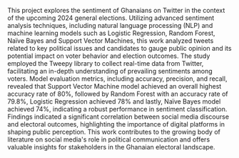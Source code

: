 This project explores the sentiment of Ghanaians on Twitter in the context of the upcoming 2024 general elections. Utilizing advanced sentiment analysis techniques, including natural language processing (NLP) and machine learning models such as Logistic Regression, Random Forest, Naïve Bayes and Support Vector Machines, this work analyzed tweets related to key political issues and candidates to gauge public opinion and its potential impact on voter behavior and election outcomes. The study employed the Tweepy library to collect real-time data from Twitter, facilitating an in-depth understanding of prevailing sentiments among voters. Model evaluation metrics, including accuracy, precision, and recall, revealed that Support Vector Machine model achieved an overall highest accuracy rate of 80%, followed by Random Forest with an accuracy rate of 79.8%, Logistic Regression achieved 78% and lastly, Naïve Bayes model achieved 74%, indicating a robust performance in sentiment classification. Findings indicated a significant correlation between social media discourse and electoral outcomes, highlighting the importance of digital platforms in shaping public perception. This work contributes to the growing body of literature on social media's role in political communication and offers valuable insights for stakeholders in the Ghanaian electoral landscape.
